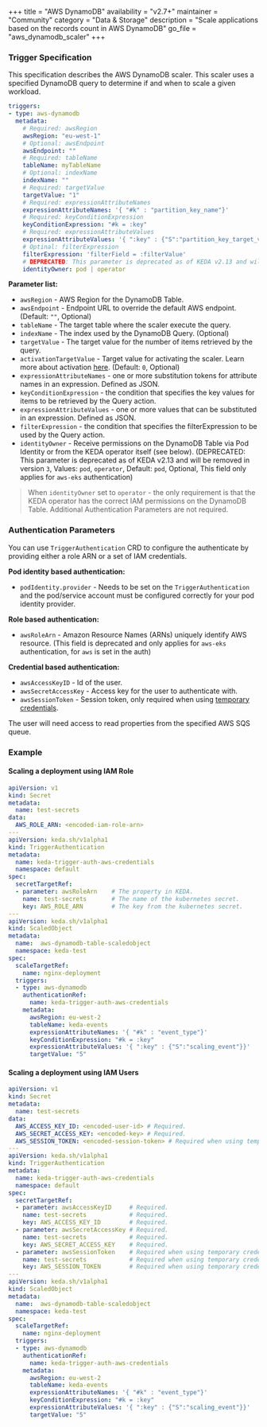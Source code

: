 +++
title = "AWS DynamoDB"
availability = "v2.7+"
maintainer = "Community"
category = "Data & Storage"
description = "Scale applications based on the records count in AWS DynamoDB"
go_file = "aws_dynamodb_scaler"
+++

### Trigger Specification

This specification describes the AWS DynamoDB scaler. This scaler uses a specified DynamoDB query to determine if and when to scale a given workload.

```yaml
triggers:
- type: aws-dynamodb
  metadata:
    # Required: awsRegion
    awsRegion: "eu-west-1"
    # Optional: awsEndpoint
    awsEndpoint: ""
    # Required: tableName
    tableName: myTableName
    # Optional: indexName
    indexName: ""
    # Required: targetValue
    targetValue: "1"
    # Required: expressionAttributeNames
    expressionAttributeNames: '{ "#k" : "partition_key_name"}'
    # Required: keyConditionExpression
    keyConditionExpression: "#k = :key"
    # Required: expressionAttributeValues
    expressionAttributeValues: '{ ":key" : {"S":"partition_key_target_value"}, ":filterValue" : {"S" : "hello world"}}'
    # Optinal: filterExpression
    filterExpression: 'filterField = :filterValue'
    # DEPRECATED: This parameter is deprecated as of KEDA v2.13 and will be removed in v3. Optional # Optional. Default: pod
    identityOwner: pod | operator
```

**Parameter list:**

- `awsRegion` - AWS Region for the DynamoDB Table.
- `awsEndpoint` - Endpoint URL to override the default AWS endpoint. (Default: `""`, Optional)
- `tableName` - The target table where the scaler execute the query.
- `indexName` - The index used by the DynamoDB Query. (Optional)
- `targetValue` - The target value for the number of items retrieved by the query.
- `activationTargetValue` - Target value for activating the scaler. Learn more about activation [here](./../concepts/scaling-deployments.md#activating-and-scaling-thresholds). (Default: `0`, Optional)
- `expressionAttributeNames` - one or more substitution tokens for attribute names in an expression. Defined as JSON.
- `keyConditionExpression` - the condition that specifies the key values for items to be retrieved by the Query action.
- `expressionAttributeValues` - one or more values that can be substituted in an expression. Defined as JSON.
- `filterExpression` - the condition that specifies the filterExpression to be used by the Query action.
- `identityOwner` - Receive permissions on the DynamoDB Table via Pod Identity or from the KEDA operator itself (see below). (DEPRECATED: This parameter is deprecated as of KEDA v2.13 and will be removed in version `3`, Values: `pod`, `operator`, Default: `pod`, Optional, This field only applies for `aws-eks` authentication)

> When `identityOwner` set to `operator` - the only requirement is that the KEDA operator has the correct IAM permissions on the DynamoDB Table. Additional Authentication Parameters are not required.

### Authentication Parameters

You can use `TriggerAuthentication` CRD to configure the authenticate by providing either a role ARN or a set of IAM credentials.

**Pod identity based authentication:**

- `podIdentity.provider` - Needs to be set on the `TriggerAuthentication` and the pod/service account must be configured correctly for your pod identity provider.

**Role based authentication:**

- `awsRoleArn` - Amazon Resource Names (ARNs) uniquely identify AWS resource. (This field is deprecated and only applies for `aws-eks` authentication, for `aws` is set in the auth)

**Credential based authentication:**

- `awsAccessKeyID` - Id of the user.
- `awsSecretAccessKey` - Access key for the user to authenticate with.
- `awsSessionToken` - Session token, only required when using [temporary credentials](https://docs.aws.amazon.com/IAM/latest/UserGuide/id_credentials_temp_use-resources.html).

The user will need access to read properties from the specified AWS SQS queue.

### Example

#### Scaling a deployment using IAM Role


```yaml
apiVersion: v1
kind: Secret
metadata:
  name: test-secrets
data:
  AWS_ROLE_ARN: <encoded-iam-role-arn>
---
apiVersion: keda.sh/v1alpha1
kind: TriggerAuthentication
metadata:
  name: keda-trigger-auth-aws-credentials
  namespace: default
spec:
  secretTargetRef:
  - parameter: awsRoleArn    # The property in KEDA.
    name: test-secrets       # The name of the kubernetes secret.
    key: AWS_ROLE_ARN        # The key from the kubernetes secret.
---
apiVersion: keda.sh/v1alpha1
kind: ScaledObject
metadata:
  name:  aws-dynamodb-table-scaledobject
  namespace: keda-test
spec:
  scaleTargetRef:
    name: nginx-deployment
  triggers:
  - type: aws-dynamodb
    authenticationRef:
      name: keda-trigger-auth-aws-credentials
    metadata:
      awsRegion: eu-west-2
      tableName: keda-events
      expressionAttributeNames: '{ "#k" : "event_type"}'
      keyConditionExpression: "#k = :key"
      expressionAttributeValues: '{ ":key" : {"S":"scaling_event"}}'
      targetValue: "5"
```


#### Scaling a deployment using IAM Users

```yaml
apiVersion: v1
kind: Secret
metadata:
  name: test-secrets
data:
  AWS_ACCESS_KEY_ID: <encoded-user-id> # Required.
  AWS_SECRET_ACCESS_KEY: <encoded-key> # Required.
  AWS_SESSION_TOKEN: <encoded-session-token> # Required when using temporary credentials.
---
apiVersion: keda.sh/v1alpha1
kind: TriggerAuthentication
metadata:
  name: keda-trigger-auth-aws-credentials
  namespace: default
spec:
  secretTargetRef:
  - parameter: awsAccessKeyID     # Required.
    name: test-secrets            # Required.
    key: AWS_ACCESS_KEY_ID        # Required.
  - parameter: awsSecretAccessKey # Required.
    name: test-secrets            # Required.
    key: AWS_SECRET_ACCESS_KEY    # Required.
  - parameter: awsSessionToken    # Required when using temporary credentials.
    name: test-secrets            # Required when using temporary credentials.
    key: AWS_SESSION_TOKEN        # Required when using temporary credentials.
---
apiVersion: keda.sh/v1alpha1
kind: ScaledObject
metadata:
  name:  aws-dynamodb-table-scaledobject
  namespace: keda-test
spec:
  scaleTargetRef:
    name: nginx-deployment
  triggers:
  - type: aws-dynamodb
    authenticationRef:
      name: keda-trigger-auth-aws-credentials
    metadata:
      awsRegion: eu-west-2
      tableName: keda-events
      expressionAttributeNames: '{ "#k" : "event_type"}'
      keyConditionExpression: "#k = :key"
      expressionAttributeValues: '{ ":key" : {"S":"scaling_event"}}'
      targetValue: "5"
```

